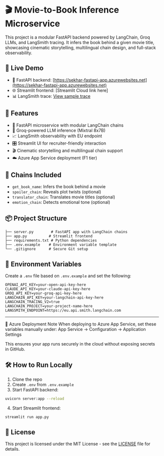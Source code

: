 # 🎬 Movie-to-Book Inference Microservice

This project is a modular FastAPI backend powered by LangChain, Groq LLMs, and LangSmith tracing. It infers the book behind a given movie title, showcasing cinematic storytelling, multilingual chain design, and full-stack observability.

## 🚀 Live Demo

- 🔗 FastAPI backend: [https://sekhar-fastapi-app.azurewebsites.net](https://sekhar-fastapi-app.azurewebsites.net)
- 🌐 Streamlit frontend: [Streamlit Cloud link here]
- 📊 LangSmith trace: [View sample trace](https://eu.smith.langchain.com/public/trace/your-trace-id)

## 🧠 Features

- 🔗 FastAPI microservice with modular LangChain chains
- 🧠 Groq-powered LLM inference (Mixtral 8x7B)
- 📈 LangSmith observability with EU endpoint
- 🎛️ Streamlit UI for recruiter-friendly interaction
- 🎬 Cinematic storytelling and multilingual chain support
- ☁️ Azure App Service deployment (F1 tier)

## 🧪 Chains Included

- `get_book_name`: Infers the book behind a movie
- `spoiler_chain`: Reveals plot twists (optional)
- `translator_chain`: Translates movie titles (optional)
- `emotion_chain`: Detects emotional tone (optional)

## 📦 Project Structure

```
├── server.py        # FastAPI app with LangChain chains
├── app.py          # Streamlit frontend
├── requirements.txt # Python dependencies
├── .env.example    # Environment variable template
└── .gitignore      # Secure Git setup
```

## 🔐 Environment Variables

Create a `.env` file based on `.env.example` and set the following:

```env
OPENAI_API_KEY=your-open-api-key-here
CLAUDE_API_KEY=your-claude-api-key-here
GROQ_API_KEY=your-groq-api-key-here
LANGCHAIN_API_KEY=your-langchain-api-key-here
LANGCHAIN_TRACING_V2=true
LANGCHAIN_PROJECT=your-project-name-here
LANGSMITH_ENDPOINT=https://eu.api.smith.langchain.com
```

---

🧭 Azure Deployment Note When deploying to Azure App Service, set these variables manually under: App Service → Configuration → Application Settings

This ensures your app runs securely in the cloud without exposing secrets in GitHub.

## 🛠️ How to Run Locally

1. Clone the repo
2. Create `.env` from `.env.example`
3. Start FastAPI backend:

```bash
uvicorn server:app --reload
```

4. Start Streamlit frontend:

```bash
streamlit run app.py
```

## 📄 License

This project is licensed under the MIT License - see the [LICENSE](LICENSE) file for details.
